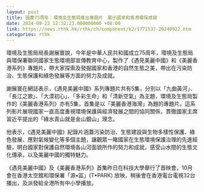 ```yaml
---
layout: post
title: 國慶75周年｜環境及生態局推出專題片　展示國家和香港環保成就
date: 2024-09-22 12:32:23.000000000 +08:00
link: https://news.rthk.hk/rthk/ch/component/k2/1771537-20240922.htm
categories: rthk
---
```


環境及生態局局長謝展寰說，今年是中華人民共和國成立75周年，環境及生態局與環保署聯同國家生態環境部宣傳教育中心，製作了《遇見美麗中國》和《美麗香港系列》專題片，帶大家探索及發掘國家和香港的自然生態之美，帶出在污染防治、生態保護和綠色發展等方面的努力及成就。

謝展寰在網誌表示，《遇見美麗中國》系列專題片共有5集，分別以「九曲黃河」、「長江之歌」、「大漠初心」、「多彩生命」和「清新空氣」為主題，環境及生態局製作的《美麗香港系列》亦有5集，首集是以「美麗香港海灣」為題的專題片。這系列影片展現國家一直高度重視環境保護與經濟發展之間的協同關係，貫徹國家主席習近平提出的「綠水青山就是金山銀山」理念。

他表示，《遇見美麗中國》紀錄片涵蓋污染防治、生態建設與生物多樣性保護、綠色發展、應對氣候變化等多個主題，讓觀眾一睹國家在生態環境保護治理的先進經驗，明白國家對保護自然環境各山河面貌所作的努力和成就，感受山水間的生態文化傳承，以及美麗中國的獨特魅力。

《遇見美麗中國》及《美麗香港系列》首集昨日在科技大學舉行了首映會，10月會在香港太空館和環保署「源•區」(T•PARK) 放映，稍後會在香港電台電視32台播出，及派發給全港所有中小學播放。
